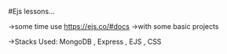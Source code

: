 #Ejs lessons...

->some time use https://ejs.co/#docs
->with some basic projects

->Stacks Used: MongoDB , Express , EJS , CSS 